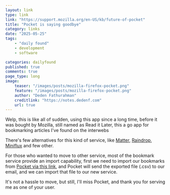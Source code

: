 ```yaml
---
layout: link
type: link
link: "https://support.mozilla.org/en-US/kb/future-of-pocket"
title: "Pocket is saying goodbye"
category: links
date: "2025-05-25"
tags: 
    - "daily found"
    - development
    - software

categories: dailyfound
published: true
comments: true
page_type: long
image:
    teaser: "/images/posts/mozilla-firefox-pocket.png"
    feature: "/images/posts/mozilla-firefox-pocket.png"
    author: "Deden Fathurahman"
    creditlink: "https://notes.dedenf.com"
    url: true
---
```


Welp, this is like all of sudden, using this app since a long time, before it was bought by Mozilla, still named as Read it Later, this a go app for bookmarking articles I've found on the interwebs

There's few alternatives for this kind of service, like [Matter](https://getmatter.com), [Raindrop](https://raindrop.io/), [Miniflux](https://miniflux.app/) and few other.

For those who wanted to move to other service, most of the bookmark service provide an import capability, first we need to import our bookmarks from [Pocket via this link](https://getpocket.com/export), and Pocket will send the exported file (.csv) to our email, and we can import that file to our new service.

It's not a hassle to move, but still, I'll miss Pocket, and thank you for serving me as one of your user.